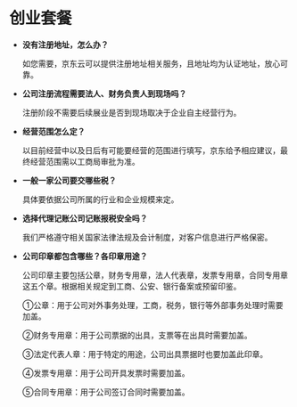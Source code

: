 # 创业套餐

- **没有注册地址，怎么办？**

  如您需要，京东云可以提供注册地址相关服务，且地址均为认证地址，放心可靠。
  
- **公司注册流程需要法人、财务负责人到现场吗？**

  注册阶段不需要后续展业是否到现场取决于企业自主经营行为。

- **经营范围怎么定？**

  以目前经营中以及日后有可能要经营的范围进行填写，京东给予相应建议，最终经营范围需以工商局审批为准。

- **一般一家公司要交哪些税？**

  具体要依据公司所属的行业和企业规模来定。

- **选择代理记账公司记账报税安全吗？**

  我们严格遵守相关国家法律法规及会计制度，对客户信息进行严格保密。

- **公司印章都包含哪些？各印章用途？**

  公司印章主要包括公章，财务专用章，法人代表章，发票专用章，合同专用章这五个章。根据相关规定到工商、公安、银行备案或预留印鉴。
  
  ①公章：用于公司对外事务处理，工商，税务，银行等外部事务处理时需要加盖。

  ②财务专用章：用于公司票据的出具，支票等在出具时需要加盖。
  
  ③法定代表人章：用于特定的用途，公司出具票据时也要加盖此印章。
  
  ④发票专用章：用于公司开具发票时需要加盖。
  
  ⑤合同专用章：用于公司签订合同时需要加盖。
  

